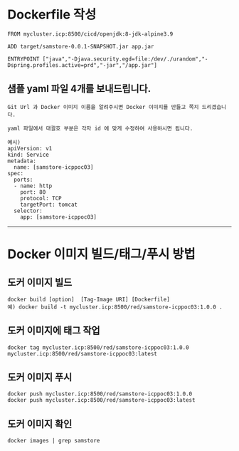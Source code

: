 # Dockerfile 작성 

```Docker
FROM mycluster.icp:8500/cicd/openjdk:8-jdk-alpine3.9

ADD target/samstore-0.0.1-SNAPSHOT.jar app.jar

ENTRYPOINT ["java","-Djava.security.egd=file:/dev/./urandom","-Dspring.profiles.active=prd","-jar","/app.jar"]
```


## 샘플 yaml 파일 4개를 보내드립니다.

```
Git Url 과 Docker 이미지 이름을 알려주시면 Docker 이미지를 만들고 쪽지 드리겠습니다.

yaml 파일에서 대괄호 부분은 각자 id 에 맞게 수정하여 사용하시면 됩니다.

예시)
apiVersion: v1
kind: Service
metadata:
  name: [samstore-icppoc03]
spec:
  ports:
  - name: http
    port: 80
    protocol: TCP
    targetPort: tomcat
  selector:
    app: [samstore-icppoc03]

```


---

# Docker 이미지 빌드/태그/푸시 방법


## 도커 이미지 빌드

```shell
docker build [option]  [Tag-Image URI] [Dockerfile]
예) docker build -t mycluster.icp:8500/red/samstore-icppoc03:1.0.0 .
```


## 도커 이미지에 태그 작업

```
docker tag mycluster.icp:8500/red/samstore-icppoc03:1.0.0 mycluster.icp:8500/red/samstore-icppoc03:latest
```


## 도커 이미지 푸시
```
docker push mycluster.icp:8500/red/samstore-icppoc03:1.0.0
docker push mycluster.icp:8500/red/samstore-icppoc03:latest
```


## 도커 이미지 확인
```
docker images | grep samstore
```



